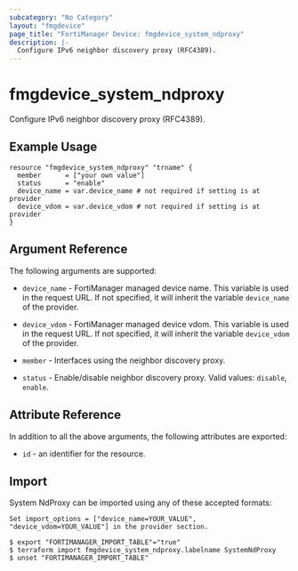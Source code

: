 ```yaml
---
subcategory: "No Category"
layout: "fmgdevice"
page_title: "FortiManager Device: fmgdevice_system_ndproxy"
description: |-
  Configure IPv6 neighbor discovery proxy (RFC4389).
---
```


# fmgdevice_system_ndproxy
Configure IPv6 neighbor discovery proxy (RFC4389).

## Example Usage

```hcl
resource "fmgdevice_system_ndproxy" "trname" {
  member      = ["your own value"]
  status      = "enable"
  device_name = var.device_name # not required if setting is at provider
  device_vdom = var.device_vdom # not required if setting is at provider
}
```

## Argument Reference


The following arguments are supported:

* `device_name` - FortiManager managed device name. This variable is used in the request URL. If not specified, it will inherit the variable `device_name` of the provider.
* `device_vdom` - FortiManager managed device vdom. This variable is used in the request URL. If not specified, it will inherit the variable `device_vdom` of the provider.

* `member` - Interfaces using the neighbor discovery proxy.
* `status` - Enable/disable neighbor discovery proxy. Valid values: `disable`, `enable`.



## Attribute Reference

In addition to all the above arguments, the following attributes are exported:
* `id` - an identifier for the resource.

## Import

System NdProxy can be imported using any of these accepted formats:
```
Set import_options = ["device_name=YOUR_VALUE", "device_vdom=YOUR_VALUE"] in the provider section.

$ export "FORTIMANAGER_IMPORT_TABLE"="true"
$ terraform import fmgdevice_system_ndproxy.labelname SystemNdProxy
$ unset "FORTIMANAGER_IMPORT_TABLE"
```

